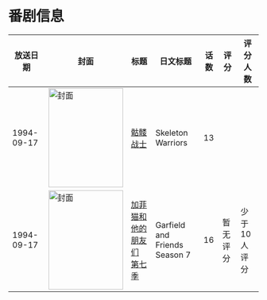 # 番剧信息

|放送日期|封面|标题|日文标题|话数|评分|评分人数|
|---|---|---|---|---|---|---|
|1994-09-17|<img src="https://lain.bgm.tv/pic/cover/c/76/aa/395548_7g6FM.jpg" alt="封面" style="width:150px;height:200px;object-fit:cover;">|[骷髅战士](https://bangumi.tv/subject/395548)|Skeleton Warriors|13|||
|1994-09-17|<img src="https://lain.bgm.tv/pic/cover/c/c9/7d/459596_0BL18.jpg" alt="封面" style="width:150px;height:200px;object-fit:cover;">|[加菲猫和他的朋友们 第七季](https://bangumi.tv/subject/459596)|Garfield and Friends Season 7|16|暂无评分|少于10人评分|
